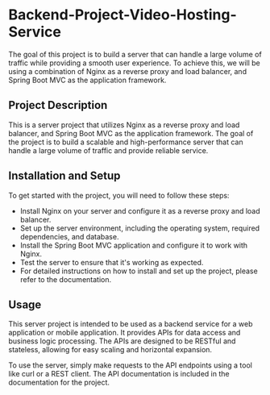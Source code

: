 # Backend-Project-Video-Hosting-Service

The goal of this project is to build a server that can handle a large volume of traffic while providing a smooth user experience. To achieve this, we will be using a combination of Nginx as a reverse proxy and load balancer, and Spring Boot MVC as the application framework.

## Project Description
This is a server project that utilizes Nginx as a reverse proxy and load balancer, and Spring Boot MVC as the application framework. The goal of the project is to build a scalable and high-performance server that can handle a large volume of traffic and provide reliable service.

## Installation and Setup
To get started with the project, you will need to follow these steps:

 * Install Nginx on your server and configure it as a reverse proxy and load balancer.
 * Set up the server environment, including the operating system, required dependencies, and database.
 * Install the Spring Boot MVC application and configure it to work with Nginx.
 * Test the server to ensure that it's working as expected.
 * For detailed instructions on how to install and set up the project, please refer to the documentation.

## Usage
This server project is intended to be used as a backend service for a web application or mobile application. It provides APIs for data access and business logic processing. The APIs are designed to be RESTful and stateless, allowing for easy scaling and horizontal expansion.

To use the server, simply make requests to the API endpoints using a tool like curl or a REST client. The API documentation is included in the documentation for the project.

